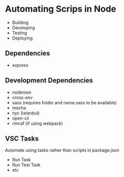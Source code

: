 # Automating Scrips in Node

- Building
- Developing
- Testing
- Deploying

## Dependencies

- express

## Development Dependencies

- nodemon
- cross-env
- sass (requires folder and name.sass to be available)
- mocha
- nyc (istanbul)
- open-cli
- rimraf (if using webpack)

## VSC Tasks

Automate using tasks rather than scripts in package.json

- Run Task
- Run Test Task
- etc
